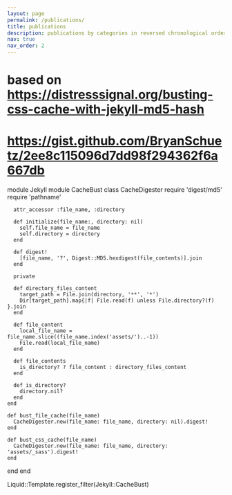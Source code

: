 ```yaml
---
layout: page
permalink: /publications/
title: publications
description: publications by categories in reversed chronological order. generated by jekyll-scholar.
nav: true
nav_order: 2
---
```


# based on https://distresssignal.org/busting-css-cache-with-jekyll-md5-hash
# https://gist.github.com/BryanSchuetz/2ee8c115096d7dd98f294362f6a667db
module Jekyll
  module CacheBust
    class CacheDigester
      require 'digest/md5'
      require 'pathname'

      attr_accessor :file_name, :directory

      def initialize(file_name:, directory: nil)
        self.file_name = file_name
        self.directory = directory
      end

      def digest!
        [file_name, '?', Digest::MD5.hexdigest(file_contents)].join
      end

      private

      def directory_files_content
        target_path = File.join(directory, '**', '*')
        Dir[target_path].map{|f| File.read(f) unless File.directory?(f) }.join
      end

      def file_content
        local_file_name = file_name.slice((file_name.index('assets/')..-1))
        File.read(local_file_name)
      end

      def file_contents
        is_directory? ? file_content : directory_files_content
      end

      def is_directory?
        directory.nil?
      end
    end

    def bust_file_cache(file_name)
      CacheDigester.new(file_name: file_name, directory: nil).digest!
    end

    def bust_css_cache(file_name)
      CacheDigester.new(file_name: file_name, directory: 'assets/_sass').digest!
    end
  end
end

Liquid::Template.register_filter(Jekyll::CacheBust)
